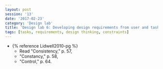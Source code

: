 ```yaml
--- 
layout: post 
session: '13' 
date: '2017-02-23' 
category: 'Design lab' 
title: 'Design lab 6: Developing design requirements from user and task analyses' 
tags: [tasks, requirements, design thinking, constraints] 
--- 
```


  - {% reference Lidwell2010-pg %}
    - Read "Consistency," p. 57,
    - "Constancy," p. 58, 
    - "Control," p. 64.

<excerpt/>
